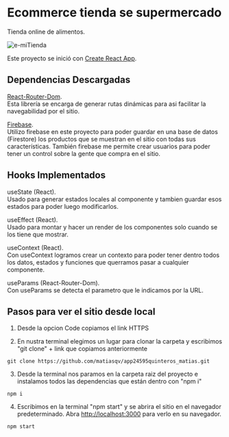 # Ecommerce tienda se supermercado

Tienda online de alimentos.

![e-miTienda](public/images/gif.gif)


Este proyecto se inició con [Create React App](https://github.com/facebook/create-react-app).

## Dependencias Descargadas

[React-Router-Dom](https://reactrouter.com/web/guides/quick-start).\
Esta librería se encarga de generar rutas dinámicas para asi facilitar la navegabilidad por el sitio.

[Firebase](https://firebase.google.com/).\
Utilizo firebase en este proyecto para poder guardar en una base de datos (Firestore) los productos que se muestran en el sitio con todas sus características.
También firebase me permite crear usuarios para poder tener un control sobre la gente que compra en el sitio.


## Hooks Implementados

useState (React).\
Usado para generar estados locales al componente y tambien guardar esos estados para poder luego modificarlos.

useEffect (React).\
Usado para montar y hacer un render de los componentes solo cuando se los tiene que mostrar.

useContext (React).\
Con useContext logramos crear un contexto para poder tener dentro todos los datos, estados y funciones que querramos pasar a cualquier componente.

useParams (React-Router-Dom).\
Con useParams se detecta el parametro que le indicamos por la URL.


## Pasos para ver el sitio desde local

1. Desde la opcion Code copiamos el link HTTPS

2. En nustra terminal elegimos un lugar para clonar la carpeta y escribimos "git clone" + link que copiamos anteriormente

```
git clone https://github.com/matiasqv/app24595quinteros_matias.git
```

3. Desde la terminal nos paramos en la carpeta raiz del proyecto e instalamos todos las dependencias que están dentro con "npm i"

```
npm i
```

4. Escribimos en la terminal "npm start" y se abrira el sitio en el navegador predeterminado.
Abra [http://localhost:3000](http://localhost:3000) para verlo en su navegador.

```
npm start
```
